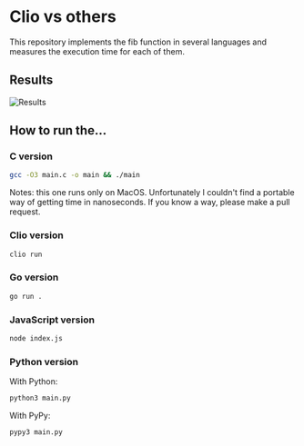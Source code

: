 # Clio vs others

This repository implements the fib function in several languages
and measures the execution time for each of them.

## Results

![Results](./results.png)

## How to run the...

### C version

```bash
gcc -O3 main.c -o main && ./main
```

Notes: this one runs only on MacOS. Unfortunately I couldn't find a portable way
of getting time in nanoseconds. If you know a way, please make a pull request.

### Clio version

```bash
clio run
```

### Go version

```bash
go run .
```

### JavaScript version

```bash
node index.js
```

### Python version

With Python:

```bash
python3 main.py
```

With PyPy:

```
pypy3 main.py
```
